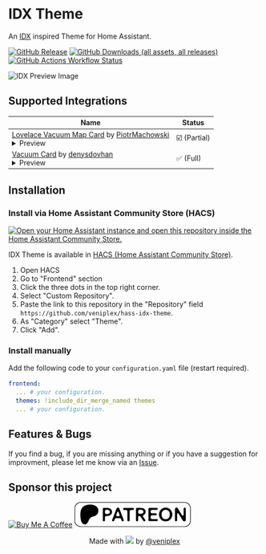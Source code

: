 # IDX Theme

An [IDX](https://idx.google.com/) inspired Theme for Home Assistant.

[![GitHub Release](https://img.shields.io/github/v/release/veniplex/hass-idx-theme?label=Version&link=https%3A%2F%2Fgithub.com%2Fveniplex%2Fhass-idx-theme%2Freleases)](https://github.com/veniplex/hass-idx-theme/releases)
[![GitHub Downloads (all assets, all releases)](https://img.shields.io/github/downloads/veniplex/hass-idx-theme/total?label=Downloads&link=https%3A%2F%2Fgithub.com%2Fveniplex%2Fhass-idx-theme%2Freleases)](https://github.com/veniplex/hass-idx-theme/releases)
[![GitHub Actions Workflow Status](https://img.shields.io/github/actions/workflow/status/veniplex/hass-idx-theme/validate.yaml?label=HACS%20Validation&link=https%3A%2F%2Fgithub.com%2Fhacs%2Faction)](https://github.com/hacs/action)

![IDX Preview Image](https://github.com/veniplex/hass-idx-theme/blob/main/assets/IDX_Preview.png)

## Supported Integrations

| Name | Status |
| - | - |
| [Lovelace Vacuum Map Card](https://github.com/PiotrMachowski/lovelace-xiaomi-vacuum-map-card) by [PiotrMachowski](https://github.com/PiotrMachowski) </br> <details><summary>Preview</summary><img width=250 src="https://github.com/veniplex/hass-idx-theme/assets/lovelace-xiaomi-vacuum-map-card_light.png" alt="Preview Lovelace Vacuum Map Card Light" /><img width=250 src="https://github.com/veniplex/hass-idx-theme/assets/lovelace-xiaomi-vacuum-map-card_dark.png" alt="Preview Lovelace Vacuum Map Card Dark" /></details> | :ballot_box_with_check: (Partial) |
| [Vacuum Card](https://github.com/denysdovhan/vacuum-card) by [denysdovhan](https://github.com/denysdovhan) </br> <details><summary>Preview</summary><img width=250 src="https://github.com/veniplex/hass-idx-theme/assets/vacuum-card_light.png" alt="Preview Vacuum Card Light" /><img width=250 src="https://github.com/veniplex/hass-idx-theme/assets/vacuum-card_dark.png" alt="Preview Vacuum Card Dark" /></details> | :white_check_mark: (Full) |

## Installation

### Install via Home Assistant Community Store (HACS)

[![Open your Home Assistant instance and open this repository inside the Home Assistant Community Store.](https://my.home-assistant.io/badges/hacs_repository.svg)](https://my.home-assistant.io/redirect/hacs_repository/?owner=veniplex&repository=hass-idx-theme&category=theme)

IDX Theme is available in [HACS (Home Assistant Community Store)](https://hacs.xyz/).

1. Open HACS
2. Go to "Frontend" section
3. Click the three dots in the top right corner.
4. Select "Custom Repository".
5. Paste the link to this repository in the "Repository" field `https://github.com/veniplex/hass-idx-theme`.
6. As "Category" select "Theme".
7. Click "Add".

### Install manually

Add the following code to your `configuration.yaml` file (restart required).

```yaml
frontend:
  ... # your configuration.
  themes: !include_dir_merge_named themes
  ... # your configuration.
```

## Features & Bugs

If you find a bug, if you are missing anything or if you have a suggestion for improvment, please let me know via an [Issue](https://github.com/veniplex/hass-idx-theme/issues).

## Sponsor this project

<a href="https://www.buymeacoffee.com/veniplex" target="_blank"><img src="https://cdn.buymeacoffee.com/buttons/v2/default-yellow.png" alt="Buy Me A Coffee" height=50 ></a>
<a href="https://www.patreon.com/bePatron?u=135604640"><img src="https://github.com/veniplex/veniplex/blob/main/Support-Me-On-Patreon.svg" height=50 /></a>

<p align="center">Made with <a href="https://wikipedia.org/wiki/Love"><img src="https://api.iconify.design/heroicons-solid:heart.svg?color=%23ff0000" /></a> by <a href="https://github.com/veniplex">@veniplex</a></p>